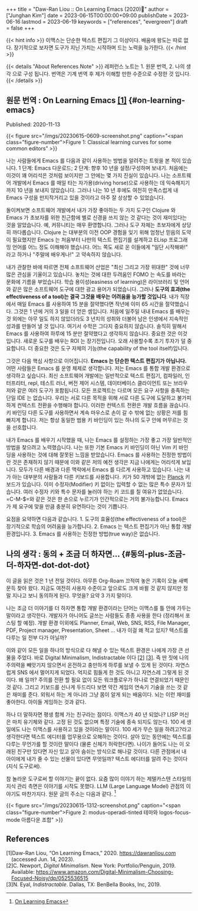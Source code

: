 +++
title = "Daw-Ran Liou :: On Learning Emacs (2020)🌲"
author = ["Junghan Kim"]
date = 2023-06-15T00:00:00+09:00
publishDate = 2023-06-16
lastmod = 2023-06-19
keywords = ["references", "evergreen"]
draft = false
+++

{{< hint info >}}
이맥스는 단순한 텍스트 편집기 그 이상이다. 배움에 왕도는 따로 없다. 장기적으로
보자면 도구가 지닌 가치는 시작하며 드는 노력을 능가한다.
{{< /hint >}}

<!--more-->

{{< details "About References Note" >}}
레퍼런스 노트는 1. 원문 번역, 2. 나의 생각 으로 구성 됩니다. 번역은 기계 번역 후
제가 이해할 만한 수준으로 수정한 것 입니다.
{{< /details >}}


## <span class="underline">원문 번역</span> : On Learning Emacs <a href="#citeproc_bib_item_1">[1]</a> {#on-learning-emacs}

Published: 2020-11-13

{{< figure src="/imgs/20230615-0609-screenshot.png" caption="<span class=\"figure-number\">Figure 1: </span>Classical learning curves for some common editors" >}}

나는 사람들에게 Emacs 를 다음과 같이 사용하는 방법을 알려주는 트윗을 본 적이
있습니다. 1 단계: Emacs 다운로드; 2 단계: 향후 10 년을 설정/구성하며 보내기.
처음에는 이것이 꽤 어리석은 것처럼 보이지만 그 안에는 몇 가지 진실이 있습니다.
나는 소프트웨어 개발에서 Emacs 를 매일 타는 자가용(driving horse)으로 사용하는
데 익숙해지기까지 10 년을 보내지 않았습니다. 그러나 나는 10 년 후에도 여전히
만족스럽게 내 Emacs 구성을 만지작거리고 있을 것이라고 아주 잘 상상할 수
있었습니다.

돌이켜보면 소프트웨어 개발에서 내가 가장 좋아하는 두 가지 도구인 Clojure 와
Emacs 가 초보자를 위한 친근함에 별로 신경을 쓰지 않는 것 같다는 것이 재미있다는
것을 알았습니다. 예, 커뮤니티는 매우 환영합니다. 그러나 도구 자체는 초보자에게
상당히 까다롭습니다. Clojure 는 대부분의 이전 OOP 경험을 잊기 위해 엄청난 믿음의
도약이 필요했지만 Emacs 는 처음부터 나만의 텍스트 편집기를 설계하고 ELisp
프로그래밍 언어를 어느 정도 이해해야 했습니다. 어느 쪽도 새로 온 이들에게 "일단
시작해봐!" 라고 하거나 "주말에 배우게나!" 고 약속하지 않습니다.

내가 관찰한 바에 따르면 전체 소프트웨어 산업은 "최신 그리고 가장 위대한" 것에
너무 많은 관심을 기울이고 있습니다. 놓치는 것에 대한 두려움인 FOMO 는 속도를
바라는 문화에 기름을 부었습니다. 학습 용이성(easiness of learning)은 라이브러리
및 언어와 같은 많은 소프트웨어 도구에 대한 광고 용어가 되었습니다. 그러나 **도구의
효과(the effectiveness of a tool)는 결국 그것을 배우는 어려움을 능가할 것입니다**.
내가 직장에서 매일 Emacs 를 사용하여 15 분을 절약했다면 작년에 이미 65 시간을
절약했습니다. 그것은 1 년에 거의 3 일을 더 얻은 셈입니다. 처음에 일주일 내내
Emacs 를 배우는 것 외에는 아무 일도 하지 않았더라도 3 년치의 성취와 더불어 남은
인생에서 지속적인 성과를 만들어 낼 것 입니다. 여기서 수학은 그다지 중요하지
않습니다. 솔직히 말해서 Emacs 를 사용하여 하루에 15 분만 절약했다고 ​​생각하지
않습니다. 중요한 것은 이것 입니다. 새로운 도구를 배우는 ROI 는 장기전입니다.
오래 사용할수록 초기 투자가 덜 중요합니다. 더 중요한 것은 도구 자체의 기능(the
capability of the tool itself)입니다.

그것은 다음 핵심 사항으로 이어집니다. **Emacs 는 단순한 텍스트 편집기가 아닙니다.**
어떤 사람들은 Emacs 를 운영 체제로 생각합니다. 저는 Emacs 를 통합 개발 환경으로
생각하고 싶습니다. 최신 소프트웨어 개발에는 일반적으로 텍스트 편집기, 컴파일러,
인터프리터, repl, 테스트 러너, 버전 제어 시스템, 데이터베이스 클라이언트 또는
브라우저와 같은 여러 도구가 포함됩니다. 모든 프로젝트는 다르며 모든 요구 사항을
충족하는 단일 IDE 는 없습니다. 우리는 서로 다른 목적을 위해 서로 다른 도구에
도달하고 불가피하게 컨텍스트 전환을 수행해야 합니다. 이러한 컨텍스트 전환은 개발
흐름을 끊습니다. 키 바인딩 다른 도구를 사용하면서 계속 마우스로 손이 갈 수 밖에
없는 상황은 저를 힘 빠지게 합니다. 저는 항상 동일한 범용 키 바인딩이 있는 하나의
도구 안에 머무르는 것을 선호합니다.

내가 Emacs 를 배우기 시작했을 때, 나는 Emacs 를 설정하는 가장 좋고 가장 일반적인
방법을 찾으려고 노력했습니다. 나는 또한 기본 Emacs 키 바인딩이 아닌 Vim 키
바인딩을 사용하는 것에 대해 잘못된 느낌을 받았습니다. Emacs 를 사용하는 진정한
방법이란 것은 존재하지 않기 때문에 이와 같은 저의 예전 생각은 지금 나에게는
어리석게 보입니다. 모두가 다른 배경과 다른 맥락에서 Emacs 를 다르게 사용하고
있습니다. 나는 내가 아는 대부분의 사람들과 다른 키보드를 사용합니다. 키가 50
개밖에 없는 [Planck](https://ergodox-ez.com/pages/planck) 키보드가 있습니다. 이미 수정자(Modifier) 키 없이는 입력할 수
없는 많은 특수 문자가 있습니다. 여러 수정자 키와 특수 문자를 눌러야 하는 키
코드를 칠 여유가 없었습니다. =C-M-$=와 같은 것은 한 손으로 누르기가 인간적으로는
거의 불가능합니다. Emacs 가 제 요구에 맞을 만큼 충분히 유연하다는 것이 기쁩니다.

요점을 요약하면 다음과 같습니다. 1. 도구의 효율성(the effectiveness of a tool)은
장기적으로 학습의 어려움을 능가합니다. 2. Emacs 는 텍스트 편집기가 아닌 통합
개발 환경입니다. 3. Emacs 를 사용하는 진정한 방법(true way)은 없습니다.


## <span class="underline">나의 생각</span> : 동의 + 조금 더 하자면... {#동의-plus-조금-더-하자면-dot-dot-dot}

이 글을 읽은 것은 1 년 전일 것이다. 아무튼 Org-Roam 끄적여 놓은 기록이 오늘 새벽
문득 찾아 왔다. 지금도 여전히 사용자 수준이고 앞으로도 크게 바뀔 것 같지
않지만 정말 지나고 보니 동의하게 된다. 무엇을? 요약 3 가지 말이다.

나는 조금 더 이야기를 더 하자면 통합 개발 환경이라는 단어는 이맥스를 틀 안에
가두는 말이라고 생각한다. 개발자가 아니어도 글쓰는 사람들도 종종 사용을 한다
(정리해서 포스팅 할 예정). 개발 환경 이외에도 Planner, Email, Web, SNS,
RSS, File Manager, PDF, Project manager, Presentation, Sheet ... 내가 이걸 왜
적고 있지? 텍스트를 다루는 일 전부 다가 아닐까?

이와 같이 모든 일을 하나의 방식으로 다 해낼 수 있는 텍스트 환경은 나에게 가장 큰
선물을 주었다. 바로 Digital Minimalism, Indistractable 이다
<a href="#citeproc_bib_item_2">[2]</a> <a href="#citeproc_bib_item_3">[3]</a>. 즉 딴 짓에 나의
주의력을 빼앗기지 않으면서 온전하고 충만하게 하루를 보낼 수 있게 된 것이다.
자연스럽게 SNS 에서 멀어지게 되었다. 억지로 힘들게 한 것도 아니고 자연스레
그렇게 된 것이다. 왜 일까? 주의를 전환 할 필요 없이 모든 워크플로우가 하나로
연결되었기 때문인 것 같다. 그리고 키보드를 신나게 두드리다 보면 약간 게임의
연속기 기술을 쓰는 것 같은 재미를 준다. 외워서 하는 게 아니라 그냥 몸이 알게 되는
배움이다. 뇌는 이런 재미를 좋아한다. 아이들 게임하는 것과 같다.

하나 더 말하자면 평생 함께 가는 친구라는 점이다. 이맥스가 40 년 되었나? LISP
머신은 마치 유기체와 같다. 고정 된 것도 없으며 특정 기술에 종속 되지도 않는다.
100 세 생일에도 나는 이맥스를 사용하고 있을 것이라는 말이다. 100 세가 무슨 일을
하려고?라고 생각한다면 텍스트 에디터를 업무용으로 오해하는 것이다. 살아 있는
동안에는 텍스트를 다루는 무언가를 할 것이란 말이다 (물론 신체가 허락한다면).
나이가 들어도 나는 이 오래된 친구만 있다면 자신 있고 살아 숨쉬는 방식으로 해나갈
것이다. 다른 관점에서 내 아이에게 내가 줄 수 있는 선물이 있다면 무엇일까? 텍스트
에디터를 알려 주는 것이다 (지식 도구로써).

참 놀라운 도구로써 할 이야기는 끝이 없다. 요즘 많이 이야기 하는 제텔카스텐
스타일의 지식 관리 측면은 이야기를 시작도 못했다. LLM (Large Language Model)
관점의 이야기도 마찬가지다. 원문 글의 주소는 다음과 같다.&nbsp;[^fn:1]

{{< figure src="/imgs/20230615-1312-screenshot.png" caption="<span class=\"figure-number\">Figure 2: </span>modus-operadi-tinted 테마와 logos-focus-mode 아름다운 조합" >}}

## References

<style>.csl-left-margin{float: left; padding-right: 0em;}
 .csl-right-inline{margin: 0 0 0 1em;}</style><div class="csl-bib-body">
  <div class="csl-entry"><a id="citeproc_bib_item_1"></a>
    <div class="csl-left-margin">[1]</div><div class="csl-right-inline">Daw-Ran Liou, “On Learning Emacs,” 2020. <a href="https://dawranliou.com">https://dawranliou.com</a> (accessed Jun. 14, 2023).</div>
  </div>
  <div class="csl-entry"><a id="citeproc_bib_item_2"></a>
    <div class="csl-left-margin">[2]</div><div class="csl-right-inline">C. Newport, <i>Digital Minimalism</i>. New York: Portfolio/Penguin, 2019. Available: <a href="https://www.amazon.com/Digital-Minimalism-Choosing-Focused-Noisy/dp/0525536515">https://www.amazon.com/Digital-Minimalism-Choosing-Focused-Noisy/dp/0525536515</a></div>
  </div>
  <div class="csl-entry"><a id="citeproc_bib_item_3"></a>
    <div class="csl-left-margin">[3]</div><div class="csl-right-inline">N. Eyal, <i>Indistractable</i>. Dallas, TX: BenBella Books, Inc, 2019.</div>
  </div>
</div>

[^fn:1]: [On Learning Emacs](https://dawranliou.com/blog/on-learning-emacs/)